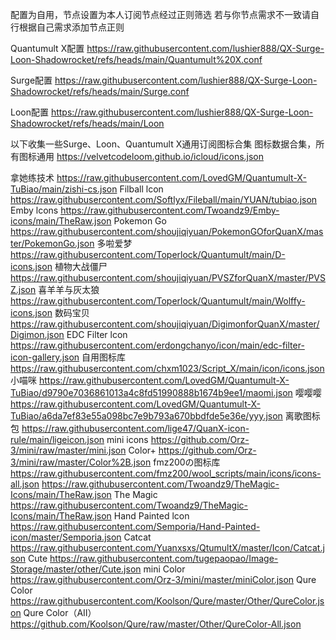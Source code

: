 配置为自用，节点设置为本人订阅节点经过正则筛选
若与你节点需求不一致请自行根据自己需求添加节点正则

Quantumult X配置
https://raw.githubusercontent.com/lushier888/QX-Surge-Loon-Shadowrocket/refs/heads/main/Quantumult%20X.conf

Surge配置
https://raw.githubusercontent.com/lushier888/QX-Surge-Loon-Shadowrocket/refs/heads/main/Surge.conf

Loon配置
https://raw.githubusercontent.com/lushier888/QX-Surge-Loon-Shadowrocket/refs/heads/main/Loon

以下收集一些Surge、Loon、Quantumult X通用订阅图标合集
图标数据合集，所有图标通用
https://velvetcodeloom.github.io/icloud/icons.json

拿她练技术
https://raw.githubusercontent.com/LovedGM/Quantumult-X-TuBiao/main/zishi-cs.json
Filball lcon
https://raw.githubusercontent.com/Softlyx/Fileball/main/YUAN/tubiao.json
Emby lcons
https://raw.githubusercontent.com/Twoandz9/Emby-icons/main/TheRaw.json
Pokemon Go
https://raw.githubusercontent.com/shoujiqiyuan/PokemonGOforQuanX/master/PokemonGo.json
多啦爱梦
https://raw.githubusercontent.com/Toperlock/Quantumult/main/D-icons.json
植物大战僵尸
https://raw.githubusercontent.com/shoujiqiyuan/PVSZforQuanX/master/PVSZ.json
喜羊羊与灰太狼
https://raw.githubusercontent.com/Toperlock/Quantumult/main/Wolffy-icons.json
数码宝贝
https://raw.githubusercontent.com/shoujiqiyuan/DigimonforQuanX/master/Digimon.json
EDC Filter lcon
https://raw.githubusercontent.com/erdongchanyo/icon/main/edc-filter-icon-gallery.json
自用图标库
https://raw.githubusercontent.com/chxm1023/Script_X/main/icon/icons.json
小喵咪
https://raw.githubusercontent.com/LovedGM/Quantumult-X-TuBiao/d9790e7036861013a4c8fd51990888b1674b9ee1/maomi.json
嘤嘤嘤
https://raw.githubusercontent.com/LovedGM/Quantumult-X-TuBiao/a6da7ef83e55a098bc7e9b793a670bbdfde5e36e/yyy.json
离歌图标包
https://raw.githubusercontent.com/lige47/QuanX-icon-rule/main/ligeicon.json
mini icons
https://github.com/Orz-3/mini/raw/master/mini.json
Color+
https://github.com/Orz-3/mini/raw/master/Color%2B.json
fmz200の图标库
https://raw.githubusercontent.com/fmz200/wool_scripts/main/icons/icons-all.json
https://raw.githubusercontent.com/Twoandz9/TheMagic-Icons/main/TheRaw.json
The Magic
https://raw.githubusercontent.com/Twoandz9/TheMagic-Icons/main/TheRaw.json
Hand Painted lcon
https://raw.githubusercontent.com/Semporia/Hand-Painted-icon/master/Semporia.json
Catcat
https://raw.githubusercontent.com/Yuanxsxs/QtumultX/master/Icon/Catcat.json
Cute
https://raw.githubusercontent.com/tugepaopao/Image-Storage/master/other/Cute.json
mini Color
https://raw.githubusercontent.com/Orz-3/mini/master/miniColor.json
Qure Color
https://raw.githubusercontent.com/Koolson/Qure/master/Other/QureColor.json
Qure Color（AII）
https://github.com/Koolson/Qure/raw/master/Other/QureColor-All.json


